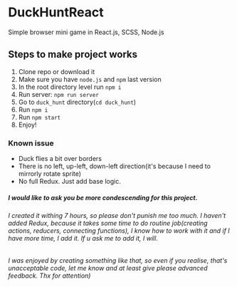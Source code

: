 # DuckHuntReact
Simple browser mini game in React.js, SCSS, Node.js

## Steps to make project works

1. Clone repo or download it
2. Make sure you have `node.js` and `npm` last version
3. In the root directory level run ```npm i```
4. Run server: `npm run server`
5. Go to `duck_hunt` directory(`cd duck_hunt`)
6. Run `npm i`
7. Run `npm start`
8. Enjoy!


### Known issue

- Duck flies a bit over borders
- There is no left, up-left, down-left direction(it's because I need to mirrorly rotate sprite)
- No full Redux. Just add base logic.

##### I would like to ask you be more condescending for this project.
###### I created it withing 7 hours, so please don't punish me too much. I haven't added Redux, because it takes some time to do routine job(creating actions, reducers, connecting functions), I know how to work with it and if I have more time, I add it. If u ask me to add it, I will.
###### I was enjoyed by creating something like that, so even if you realise, that's unacceptable code, let me know and at least give please advanced feedback. Thx for attention) 
 

